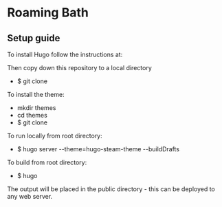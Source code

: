# Roaming Bath

## Setup guide

To install Hugo follow the instructions at:

Then copy down this repository to a local directory
- $ git clone

To install the theme:
- mkdir themes
- cd themes
- $ git clone 

To run locally from root directory:
- $ hugo server --theme=hugo-steam-theme --buildDrafts

To build from root directory:
- $ hugo

The output will be placed in the public directory - this can be deployed to any web server.